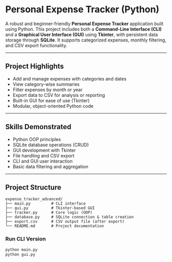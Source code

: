 # Personal Expense Tracker (Python)

A robust and beginner-friendly **Personal Expense Tracker** application built using Python. This project includes both a **Command-Line Interface (CLI)** and a **Graphical User Interface (GUI)** using **Tkinter**, with persistent data storage through **SQLite**. It supports categorized expenses, monthly filtering, and CSV export functionality.

---

## Project Highlights

- Add and manage expenses with categories and dates
- View category-wise summaries
- Filter expenses by month or year
- Export data to CSV for analysis or reporting
- Built-in GUI for ease of use (Tkinter)
- Modular, object-oriented Python code

---

## Skills Demonstrated

- Python OOP principles
- SQLite database operations (CRUD)
- GUI development with Tkinter
- File handling and CSV export
- CLI and GUI user interaction
- Basic data filtering and aggregation

---

## Project Structure

```
expense_tracker_advanced/
├── main.py         # CLI interface
├── gui.py          # Tkinter-based GUI
├── tracker.py      # Core logic (OOP)
├── database.py     # SQLite connection & table creation
├── export.csv      # CSV output file (after export)
└── README.md       # Project documentation
```

###  Run CLI Version

```bash
python main.py
python gui.py


